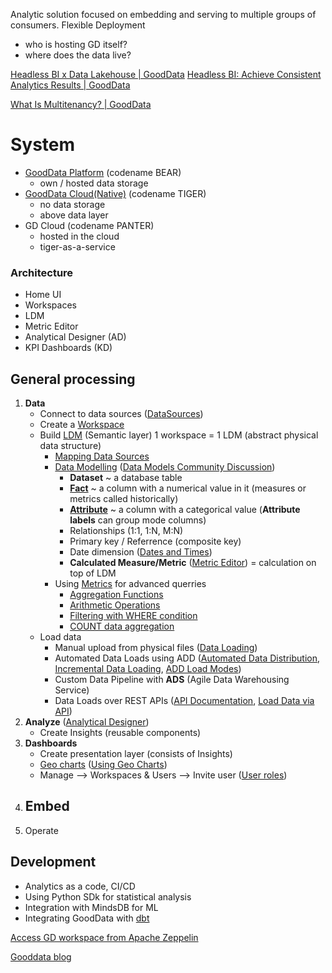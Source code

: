 Analytic solution focused on embedding and serving to multiple groups of consumers.
Flexible Deployment
- who is hosting GD itself?
- where does the data live?

[Headless BI x Data Lakehouse | GoodData](https://www.gooddata.com/blog/headless-bi-data-lakehouse/)
[Headless BI: Achieve Consistent Analytics Results | GoodData](https://www.gooddata.com/blog/headless-bi-achieve-consistent-analytics-results/)

[What Is Multitenancy? | GoodData](https://www.gooddata.com/blog/what-multitenancy/)

# System 

- [GoodData Platform](GD.Platform.md) (codename BEAR)
	- own / hosted data storage
- [GoodData Cloud(Native)](GD.Cloud(Native).md) (codename TIGER)
	- no data storage
	- above data layer
- GD Cloud (codename PANTER)
	- hosted in the cloud
	- tiger-as-a-service

### Architecture

- Home UI
- Workspaces
- LDM
- Metric Editor
- Analytical Designer (AD)
- KPI Dashboards (KD)

## General processing

1. **Data**
	- Connect to data sources ([DataSources](GD.DataSources.md))
	- Create a [Workspace](GD.Workspaces.md)
	- Build [LDM](GD.LDM.md) (Semantic layer) 1 workspace = 1 LDM (abstract physical data structure)
		- [Mapping Data Sources](https://community.gooddata.com/data-sources-kb-articles-47/mapping-your-source-data-to-a-workspace-199)
		- [Data Modelling](https://help.gooddata.com/doc/enterprise/en/data-integration/data-modeling-in-gooddata) ([Data Models Community Discussion](https://community.gooddata.com/data-models-58))
			- **Dataset** ~ a database table
			- **[Fact](https://help.gooddata.com/doc/enterprise/en/data-integration/data-modeling-in-gooddata/logical-data-model-components-in-gooddata/facts-in-logical-data-models)** ~ a column with a numerical value in it (measures or metrics called historically)
			- **[Attribute](https://help.gooddata.com/doc/enterprise/en/data-integration/data-modeling-in-gooddata/logical-data-model-components-in-gooddata/attributes-in-logical-data-models)** ~ a column with a categorical value (**Attribute labels** can group mode columns)
			- Relationships (1:1, 1:N, M:N)
			- Primary key / Referrence (composite key)
			- Date dimension ([Dates and Times](https://help.gooddata.com/doc/enterprise/en/dashboards-and-insights/dates-and-times))
			- **Calculated Measure/Metric** ([Metric Editor](https://help.gooddata.com/doc/enterprise/en/how-to-get-started-with-gooddata/create-metrics/create-and-save-a-metric?pageId=81961865)) = calculation on top of LDM
		- Using [Metrics](GD.Metrics.md) for advanced querries
			- [Aggregation Functions](https://help.gooddata.com/doc/enterprise/en/dashboards-and-insights/maql-analytical-query-language/maql-expression-reference/aggregation-functions)
			- [Arithmetic Operations](https://help.gooddata.com/doc/enterprise/en/dashboards-and-insights/maql-analytical-query-language/maql-expression-reference/numeric-functions/arithmetic-operations)
			- [Filtering with WHERE condition](https://help.gooddata.com/doc/enterprise/en/dashboards-and-insights/maql-analytical-query-language/maql-expression-reference/filter-expressions/filtering-with-the-where-clause)
			- [COUNT data aggregation](https://help.gooddata.com/doc/enterprise/en/dashboards-and-insights/maql-analytical-query-language/maql-expression-reference/aggregation-functions/count)
	- Load data
		- Manual upload from physical files ([Data Loading](https://help.gooddata.com/doc/enterprise/en/how-to-get-started-with-gooddata/load-data))
		- Automated Data Loads using ADD ([Automated Data Distribution](https://community.gooddata.com/data-sources-kb-articles-47/add-distributing-data-to-multiple-workspaces-197), [Incremental Data Loading](https://community.gooddata.com/data-sources-kb-articles-47/add-incremental-data-loading-198), [ADD Load Modes](https://help.gooddata.com/doc/free/en/data-integration/data-preparation-and-distribution/direct-data-distribution-from-data-warehouses-and-object-storage-services/automated-data-distribution-v2-for-data-warehouses/load-modes-in-automated-data-distribution-v2-for-data-warehouses))
		- Custom Data Pipeline with **ADS** (Agile Data Warehousing Service)
		- Data Loads over REST APIs ([API Documentation](https://help.gooddata.com/doc/growth/en/expand-your-gooddata-platform/api-reference#/reference/data-integration/manage-executions-for-a-process/execute-a-process), [Load Data via API](https://help.gooddata.com/doc/free/en/data-integration/data-preparation-and-distribution/additional-data-load-reference/loading-data-via-rest-api))
2. **Analyze** ([Analytical Designer](https://help.gooddata.com/doc/enterprise/en/how-to-get-started-with-gooddata/add-insights-and-dashboards/create-an-insight?pageId=81961834))
	- Create Insights (reusable components)
3. **Dashboards**
	- Create presentation layer (consists of Insights)
	- [Geo charts](https://help.gooddata.com/doc/enterprise/en/dashboards-and-insights/analytical-designer/visualize-your-data/insight-types/geo-charts-pushpins) ([Using Geo Charts](https://www.gooddata.com/blog/using-geo-charts-gooddata-technical-overview/))
	- Manage --> Workspaces & Users --> Invite user ([User roles](https://help.gooddata.com/doc/enterprise/en/workspace-and-user-administration/managing-users-in-workspaces/user-roles))
4. Embed
	- 
5. Operate 

## Development

- Analytics as a code, CI/CD
- Using Python SDk for statistical analysis
- Integration with MindsDB for ML
- Integrating GoodData with [dbt](../dbt.md)

[Access GD workspace from Apache Zeppelin](https://medium.com/gooddata-developers/accessing-gooddata-workspace-from-apache-zeppelin-notebook-a057856030e6)

[Gooddata blog](https://padak.posthaven.com/tag/gooddata)
